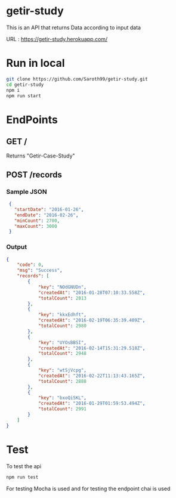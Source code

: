 # getir-study
This is an API that returns Data according to input data

URL : https://getir-study.herokuapp.com/

# Run in local
```bash
git clone https://github.com/Saroth99/getir-study.git
cd getir-study
npm i
npm run start
```
# EndPoints

## GET /

Returns "Getir-Case-Study"

## POST /records 

### Sample JSON
```json
 {
   "startDate": "2016-01-26",
   "endDate": "2016-02-26",
   "minCount": 2700,
   "maxCount": 3000
 }
```

### Output

```json
{
    "code": 0,
    "msg": "Success",
    "records": [
        {
            "key": "NOdGNUDn",
            "createdAt": "2016-01-28T07:10:33.558Z",
            "totalCount": 2813
        },
        {
            "key": "kkxEdhft",
            "createdAt": "2016-02-19T06:35:39.409Z",
            "totalCount": 2980
        },
        {
            "key": "UYOsBBSI",
            "createdAt": "2016-02-14T15:31:29.518Z",
            "totalCount": 2948
        },
        {
            "key": "wtSjVcpg",
            "createdAt": "2016-02-22T11:13:43.165Z",
            "totalCount": 2888
        },
        {
            "key": "bxoQiSKL",
            "createdAt": "2016-01-29T01:59:53.494Z",
            "totalCount": 2991
        }
    ]
}
```
# Test
To test the api
```bash
npm run test
```
For testing Mocha is used and for testing the endpoint chai is used



